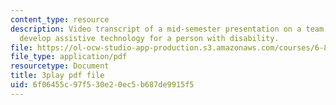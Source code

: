 ```yaml
---
content_type: resource
description: Video transcript of a mid-semester presentation on a team project to
  develop assistive technology for a person with disability.
file: https://ol-ocw-studio-app-production.s3.amazonaws.com/courses/6-811-principles-and-practice-of-assistive-technology-fall-2014/6f06455c97f530e20ec5b687de9915f5_EWjWv1YBB7A.pdf
file_type: application/pdf
resourcetype: Document
title: 3play pdf file
uid: 6f06455c-97f5-30e2-0ec5-b687de9915f5
---
```

